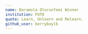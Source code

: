 ```yaml
---
name: Daramola Olorunfemi Winner
institution: FUTO
quote: Learn, Unlearn and Relearn.
github_user: berryboylb
---
```

